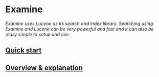 # Examine
_Examine uses Lucene as its search and index library. Searching using Examine and Lucene can be very powerful and fast and it can also be really simple to setup and use._


## [Quick start](quick-start.md)

## [Overview & explanation](overview-explanation.md)